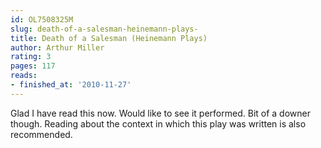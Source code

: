 ```yaml
---
id: OL7508325M
slug: death-of-a-salesman-heinemann-plays-
title: Death of a Salesman (Heinemann Plays)
author: Arthur Miller
rating: 3
pages: 117
reads:
- finished_at: '2010-11-27'
---
```

Glad I have read this now. Would like to see it performed. Bit of a downer though. Reading about the context in which this play was written is also recommended.
